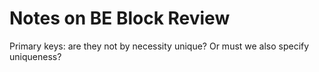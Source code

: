 # Notes on BE Block Review

Primary keys: are they not by necessity unique? Or must we also specify uniqueness?
